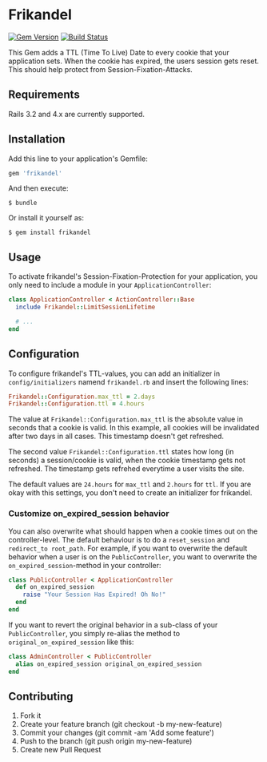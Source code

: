 # Frikandel
[![Gem Version](https://badge.fury.io/rb/frikandel.png)](http://badge.fury.io/rb/frikandel) 
[![Build Status](https://api.travis-ci.org/taktsoft/frikandel.png)](https://travis-ci.org/taktsoft/frikandel)

This Gem adds a TTL (Time To Live) Date to every cookie that your application sets. When the cookie has expired, the users session gets reset. This should help protect from Session-Fixation-Attacks.


## Requirements

Rails 3.2 and 4.x are currently supported.


## Installation

Add this line to your application's Gemfile:

```ruby
gem 'frikandel'
```

And then execute:

    $ bundle

Or install it yourself as:


    $ gem install frikandel


## Usage

To activate frikandel's Session-Fixation-Protection for your application, you only need to include a module in your `ApplicationController`:

```ruby
class ApplicationController < ActionController::Base
  include Frikandel::LimitSessionLifetime

  # ...
end
```

## Configuration

To configure frikandel's TTL-values, you can add an initializer in `config/initializers` namend `frikandel.rb` and insert the following lines:

```ruby
Frikandel::Configuration.max_ttl = 2.days
Frikandel::Configuration.ttl = 4.hours
```

The value at `Frikandel::Configuration.max_ttl` is the absolute value in seconds that a cookie is valid. In this example, all cookies will be invalidated after two days in all cases. This timestamp doesn't get refreshed.

The second value `Frikandel::Configuration.ttl` states how long (in seconds) a session/cookie is valid, when the cookie timestamp gets not refreshed. The timestamp gets refrehed everytime a user visits the site.

The default values are `24.hours` for `max_ttl` and `2.hours` for `ttl`. If you are okay with this settings, you don't need to create an initializer for frikandel.


### Customize on_expired_session behavior

You can also overwrite what should happen when a cookie times out on the controller-level. The default behaviour is to do a `reset_session` and `redirect_to root_path`. For example, if you want to overwrite the default behavior when a user is on the `PublicController`, you want to overwrite the `on_expired_session`-method in your controller:

```ruby
class PublicController < ApplicationController
  def on_expired_session
    raise "Your Session Has Expired! Oh No!"
  end
end
```

If you want to revert the original behavior in a sub-class of your `PublicController`, you simply re-alias the method to `original_on_expired_session` like this:

```ruby
class AdminController < PublicController
  alias on_expired_session original_on_expired_session
end
```

## Contributing
1. Fork it
2. Create your feature branch (git checkout -b my-new-feature)
3. Commit your changes (git commit -am 'Add some feature')
4. Push to the branch (git push origin my-new-feature)
5. Create new Pull Request
